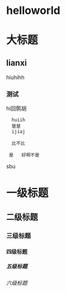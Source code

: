 # helloworld
大标题
====
## lianxi               
hiuhihh
### 测试


  hi回鹘胡  
      
      huiih
      慧慧
      ijiaj
      
      比不比
		
	 是   好啊不是
   sbu
 # 一级标题
## 二级标题
### 三级标题
#### 四级标题
##### 五级标题
###### 六级标题
